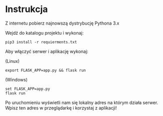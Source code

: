 # Instrukcja
Z internetu pobierz najnowszą dystrybucję Pythona 3.x

Wejdź do katalogu projektu i wykonaj: 
```
pip3 install -r requierments.txt
```
Aby włączyć serwer i aplikację wykonaj:

(Linux)
```
export FLASK_APP=app.py && flask run
```

(Windows)
```
set FLASK_APP=app.py
flask run
````

Po uruchomieniu wyświetli nam się lokalny adres na którym działa serwer. Wpisz ten adres w przeglądarkę i korzystaj z aplikacji!